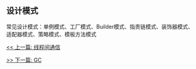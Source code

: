 ## 设计模式

常见设计模式：单例模式、工厂模式、Builder模式、指责链模式、装饰器模式、适配器模式、策略模式、模板方法模式


[<< 上一篇: 线程间通信](4-多线程与并发/线程间通信.md)

[>> 下一篇: GC](6-JVM/GC.md)

